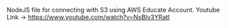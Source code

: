 NodeJS file for connecting with S3 using AWS Educate Account.
Youtube Link -> https://www.youtube.com/watch?v=NsBIv3YRatI
